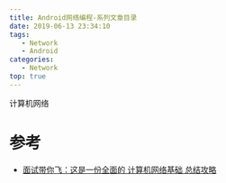```yaml
---
title: Android网络编程-系列文章目录
date: 2019-06-13 23:34:10
tags: 
   - Network
   - Android
categories:
   - Network
top: true
---
```


计算机网络

# 参考
* [面试带你飞：这是一份全面的 计算机网络基础 总结攻略](https://juejin.im/post/5ad7e6c35188252ebd06acfa)